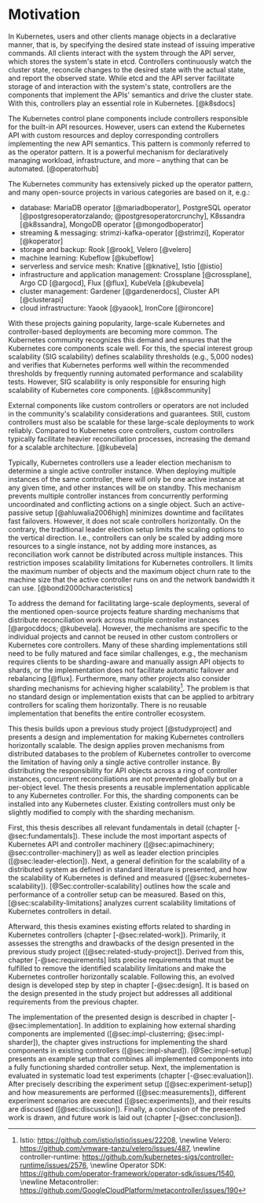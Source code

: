 # Motivation

In Kubernetes, users and other clients manage objects in a declarative manner, that is, by specifying the desired state instead of issuing imperative commands.
All clients interact with the system through the API server, which stores the system's state in etcd.
Controllers continuously watch the cluster state, reconcile changes to the desired state with the actual state, and report the observed state.
While etcd and the API server facilitate storage of and interaction with the system's state, controllers are the components that implement the APIs' semantics and drive the cluster state.
With this, controllers play an essential role in Kubernetes.
[@k8sdocs]

The Kubernetes control plane components include controllers responsible for the built-in API resources.
However, users can extend the Kubernetes API with custom resources and deploy corresponding controllers implementing the new API semantics.
This pattern is commonly referred to as the operator pattern.
It is a powerful mechanism for declaratively managing workload, infrastructure, and more – anything that can be automated.
[@operatorhub]

The Kubernetes community has extensively picked up the operator pattern, and many open-source projects in various categories are based on it, e.g.:

- database: MariaDB operator [@mariadboperator], PostgreSQL operator [@postgresoperatorzalando; @postgresoperatorcrunchy], K8ssandra [@k8ssandra], MongoDB operator [@mongodboperator]
- streaming & messaging: strimzi-kafka-operator [@strimzi], Koperator [@koperator]
- storage and backup: Rook [@rook], Velero [@velero]
- machine learning: Kubeflow [@kubeflow]
- serverless and service mesh: Knative [@knative], Istio [@istio]
- infrastructure and application management: Crossplane [@crossplane], Argo CD [@argocd], Flux [@flux], KubeVela [@kubevela]
- cluster management: Gardener [@gardenerdocs], Cluster API [@clusterapi]
- cloud infrastructure: Yaook [@yaook], IronCore [@ironcore]

With these projects gaining popularity, large-scale Kubernetes and controller-based deployments are becoming more common.
The Kubernetes community recognizes this demand and ensures that the Kubernetes core components scale well.
For this, the special interest group scalability (SIG scalability) defines scalability thresholds (e.g., 5,000 nodes) and verifies that Kubernetes performs well within the recommended thresholds by frequently running automated performance and scalability tests.
However, SIG scalability is only responsible for ensuring high scalability of Kubernetes core components.
[@k8scommunity]

External components like custom controllers or operators are not included in the community's scalability considerations and guarantees.
Still, custom controllers must also be scalable for these large-scale deployments to work reliably.
Compared to Kubernetes core controllers, custom controllers typically facilitate heavier reconciliation processes, increasing the demand for a scalable architecture.
[@kubevela]

Typically, Kubernetes controllers use a leader election mechanism to determine a single active controller instance.
When deploying multiple instances of the same controller, there will only be one active instance at any given time, and other instances will be on standby.
This mechanism prevents multiple controller instances from concurrently performing uncoordinated and conflicting actions on a single object.
Such an active-passive setup [@ahluwalia2006high] minimizes downtime and facilitates fast failovers.
However, it does not scale controllers horizontally.
On the contrary, the traditional leader election setup limits the scaling options to the vertical direction.
I.e., controllers can only be scaled by adding more resources to a single instance, not by adding more instances, as reconciliation work cannot be distributed across multiple instances.
This restriction imposes scalability limitations for Kubernetes controllers.
It limits the maximum number of objects and the maximum object churn rate to the machine size that the active controller runs on and the network bandwidth it can use.
[@bondi2000characteristics]

To address the demand for facilitating large-scale deployments, several of the mentioned open-source projects feature sharding mechanisms that distribute reconciliation work across multiple controller instances [@argocddocs; @kubevela].
However, the mechanisms are specific to the individual projects and cannot be reused in other custom controllers or Kubernetes core controllers.
Many of these sharding implementations still need to be fully matured and face similar challenges, e.g., the mechanism requires clients to be sharding-aware and manually assign API objects to shards, or the implementation does not facilitate automatic failover and rebalancing [@flux].
Furthermore, many other projects also consider sharding mechanisms for achieving higher scalability[^sharding-issues].
The problem is that no standard design or implementation exists that can be applied to arbitrary controllers for scaling them horizontally.
There is no reusable implementation that benefits the entire controller ecosystem.

[^sharding-issues]: Istio: <https://github.com/istio/istio/issues/22208>, \newline
Velero: <https://github.com/vmware-tanzu/velero/issues/487>, \newline
controller-runtime: <https://github.com/kubernetes-sigs/controller-runtime/issues/2576>, \newline
Operator SDK: <https://github.com/operator-framework/operator-sdk/issues/1540>, \newline
Metacontroller: <https://github.com/GoogleCloudPlatform/metacontroller/issues/190>

This thesis builds upon a previous study project [@studyproject] and presents a design and implementation for making Kubernetes controllers horizontally scalable.
The design applies proven mechanisms from distributed databases to the problem of Kubernetes controller to overcome the limitation of having only a single active controller instance.
By distributing the responsibility for API objects across a ring of controller instances, concurrent reconciliations are not prevented globally but on a per-object level.
The thesis presents a reusable implementation applicable to any Kubernetes controller.
For this, the sharding components can be installed into any Kubernetes cluster.
Existing controllers must only be slightly modified to comply with the sharding mechanism.

First, this thesis describes all relevant fundamentals in detail (chapter [-@sec:fundamentals]).
These include the most important aspects of Kubernetes API and controller machinery ([@sec:apimachinery; @sec:controller-machinery]) as well as leader election principles ([@sec:leader-election]).
Next, a general definition for the scalability of a distributed system as defined in standard literature is presented, and how the scalability of Kubernetes is defined and measured ([@sec:kubernetes-scalability]).
[@Sec:controller-scalability] outlines how the scale and performance of a controller setup can be measured.
Based on this, [@sec:scalability-limitations] analyzes current scalability limitations of Kubernetes controllers in detail.

Afterward, this thesis examines existing efforts related to sharding in Kubernetes controllers (chapter [-@sec:related-work]).
Primarily, it assesses the strengths and drawbacks of the design presented in the previous study project ([@sec:related-study-project]).
Derived from this, chapter [-@sec:requirements] lists precise requirements that must be fulfilled to remove the identified scalability limitations and make the Kubernetes controller horizontally scalable.
Following this, an evolved design is developed step by step in chapter [-@sec:design].
It is based on the design presented in the study project but addresses all additional requirements from the previous chapter.

The implementation of the presented design is described in chapter [-@sec:implementation].
In addition to explaining how external sharding components are implemented ([@sec:impl-clusterring; @sec:impl-sharder]), the chapter gives instructions for implementing the shard components in existing controllers ([@sec:impl-shard]).
[@Sec:impl-setup] presents an example setup that combines all implemented components into a fully functioning sharded controller setup.
Next, the implementation is evaluated in systematic load test experiments (chapter [-@sec:evaluation]).
After precisely describing the experiment setup ([@sec:experiment-setup]) and how measurements are performed ([@sec:measurements]), different experiment scenarios are executed ([@sec:experiments]), and their results are discussed ([@sec:discussion]).
Finally, a conclusion of the presented work is drawn, and future work is laid out (chapter [-@sec:conclusion]).
